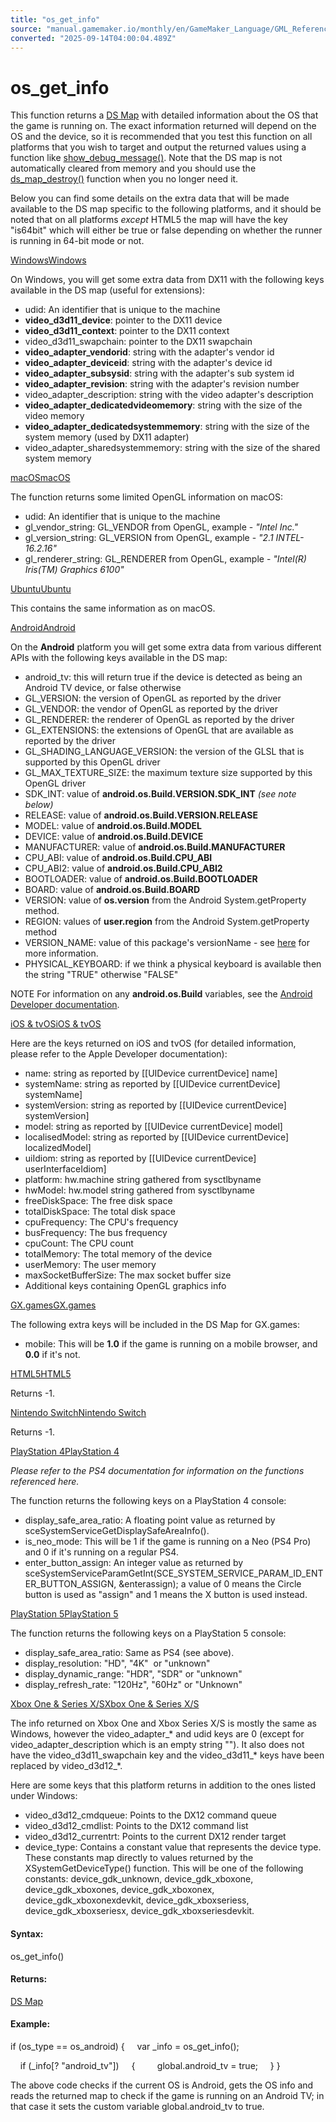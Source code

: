 ```yaml
---
title: "os_get_info"
source: "manual.gamemaker.io/monthly/en/GameMaker_Language/GML_Reference/OS_And_Compiler/os_get_info.htm"
converted: "2025-09-14T04:00:04.489Z"
---
```


# os\_get\_info

This function returns a [DS Map](../Data_Structures/DS_Maps/DS_Maps.md) with detailed information about the OS that the game is running on. The exact information returned will depend on the OS and the device, so it is recommended that you test this function on all platforms that you wish to target and output the returned values using a function like [show\_debug\_message()](../../../../../../GameMaker_Language/GML_Reference/Debugging/show_debug_message.md). Note that the DS map is not automatically cleared from memory and you should use the [ds\_map\_destroy()](../../../../../../GameMaker_Language/GML_Reference/Data_Structures/DS_Maps/ds_map_destroy.md) function when you no longer need it.

Below you can find some details on the extra data that will be made available to the DS map specific to the following platforms, and it should be noted that on all platforms _except_ HTML5 the map will have the key "is64bit" which will either be true or false depending on whether the runner is running in 64-bit mode or not.

[WindowsWindows](os_get_info.htm#)

On Windows, you will get some extra data from DX11 with the following keys available in the DS map (useful for extensions):

-   udid: An identifier that is unique to the machine
-   **video\_d3d11\_device**: pointer to the DX11 device
-   **video\_d3d11\_context**: pointer to the DX11 context
-   video\_d3d11\_swapchain: pointer to the DX11 swapchain
-   **video\_adapter\_vendorid**: string with the adapter's vendor id
-   **video\_adapter\_deviceid**: string with the adapter's device id
-   **video\_adapter\_subsysid**: string with the adapter's sub system id
-   **video\_adapter\_revision**: string with the adapter's revision number
-   video\_adapter\_description: string with the video adapter's description
-   **video\_adapter\_dedicatedvideomemory**: string with the size of the video memory
-   **video\_adapter\_dedicatedsystemmemory**: string with the size of the system memory (used by DX11 adapter)
-   video\_adapter\_sharedsystemmemory: string with the size of the shared system memory

[macOSmacOS](os_get_info.htm#)

The function returns some limited OpenGL information on macOS:

-   udid: An identifier that is unique to the machine
-   gl\_vendor\_string: GL\_VENDOR from OpenGL, example - _"Intel Inc."_
-   gl\_version\_string: GL\_VERSION from OpenGL, example - _"2.1 INTEL-16.2.16"_
-   gl\_renderer\_string: GL\_RENDERER from OpenGL, example - _"Intel(R) Iris(TM) Graphics 6100"_

[UbuntuUbuntu](os_get_info.htm#)

This contains the same information as on macOS.

[AndroidAndroid](os_get_info.htm#)

On the **Android** platform you will get some extra data from various different APIs with the following keys available in the DS map:

-   android\_tv: this will return true if the device is detected as being an Android TV device, or false otherwise
-   GL\_VERSION: the version of OpenGL as reported by the driver
-   GL\_VENDOR: the vendor of OpenGL as reported by the driver
-   GL\_RENDERER: the renderer of OpenGL as reported by the driver
-   GL\_EXTENSIONS: the extensions of OpenGL that are available as reported by the driver
-   GL\_SHADING\_LANGUAGE\_VERSION: the version of the GLSL that is supported by this OpenGL driver
-   GL\_MAX\_TEXTURE\_SIZE: the maximum texture size supported by this OpenGL driver
-   SDK\_INT: value of **android.os.Build.VERSION.SDK\_INT** _(see note below)_
-   RELEASE: value of **android.os.Build.VERSION.RELEASE**
-   MODEL: value of **android.os.Build.MODEL**
-   DEVICE: value of **android.os.Build.DEVICE**
-   MANUFACTURER: value of **android.os.Build.MANUFACTURER**
-   CPU\_ABI: value of **android.os.Build.CPU\_ABI**
-   CPU\_ABI2: value of **android.os.Build.CPU\_ABI2**
-   BOOTLOADER: value of **android.os.Build.BOOTLOADER**
-   BOARD: value of **android.os.Build.BOARD**
-   VERSION: value of **os.version** from the Android System.getProperty method.
-   REGION: values of **user.region** from the Android System.getProperty method
-   VERSION\_NAME: value of this package's versionName - see [here](https://developer.android.com/reference/android/content/pm/PackageInfo.html#versionName) for more information.
-   PHYSICAL\_KEYBOARD: if we think a physical keyboard is available then the string "TRUE" otherwise "FALSE"

NOTE For information on any **android.os.Build** variables, see the [Android Developer documentation](https://developer.android.com/reference/android/os/Build "Android Developer documentation").

[iOS & tvOSiOS & tvOS](os_get_info.htm#)

Here are the keys returned on iOS and tvOS (for detailed information, please refer to the Apple Developer documentation):

-   name: string as reported by \[\[UIDevice currentDevice\] name\]
-   systemName: string as reported by \[\[UIDevice currentDevice\] systemName\]
-   systemVersion: string as reported by \[\[UIDevice currentDevice\] systemVersion\]
-   model: string as reported by \[\[UIDevice currentDevice\] model\]
-   localisedModel: string as reported by \[\[UIDevice currentDevice\] localizedModel\]
-   uiIdiom: string as reported by \[\[UIDevice currentDevice\] userInterfaceIdiom\]
-   platform: hw.machine string gathered from sysctlbyname
-   hwModel: hw.model string gathered from sysctlbyname
-   freeDiskSpace: The free disk space
-   totalDiskSpace: The total disk space
-   cpuFrequency: The CPU's frequency
-   busFrequency: The bus frequency
-   cpuCount: The CPU count
-   totalMemory: The total memory of the device
-   userMemory: The user memory
-   maxSocketBufferSize: The max socket buffer size
-   Additional keys containing OpenGL graphics info


[GX.gamesGX.games](os_get_info.htm#)

The following extra keys will be included in the DS Map for GX.games:

-   mobile: This will be **1.0** if the game is running on a mobile browser, and **0.0** if it's not.

[HTML5HTML5](os_get_info.htm#)

Returns \-1.

[Nintendo SwitchNintendo Switch](os_get_info.htm#)

Returns \-1.

[PlayStation 4PlayStation 4](os_get_info.htm#)

_Please refer to the PS4 documentation for information on the functions referenced here._

The function returns the following keys on a PlayStation 4 console:

-   display\_safe\_area\_ratio: A floating point value as returned by sceSystemServiceGetDisplaySafeAreaInfo().
-   is\_neo\_mode: This will be 1 if the game is running on a Neo (PS4 Pro) and 0 if it's running on a regular PS4.
-   enter\_button\_assign: An integer value as returned by sceSystemServiceParamGetInt(SCE\_SYSTEM\_SERVICE\_PARAM\_ID\_ENTER\_BUTTON\_ASSIGN, &enterassign); a value of 0 means the Circle button is used as "assign" and 1 means the X button is used instead.

[PlayStation 5PlayStation 5](os_get_info.htm#)

The function returns the following keys on a PlayStation 5 console:

-   display\_safe\_area\_ratio: Same as PS4 (see above).
-   display\_resolution: "HD", "4K"  or "unknown"
-   display\_dynamic\_range: "HDR", "SDR" or "unknown"
-   display\_refresh\_rate: "120Hz", "60Hz" or "Unknown"



[Xbox One & Series X/SXbox One & Series X/S](os_get_info.md)

The info returned on Xbox One and Xbox Series X/S is mostly the same as Windows, however the video\_adapter\_\* and udid keys are 0 (except for video\_adapter\_description which is an empty string ""). It also does not have the video\_d3d11\_swapchain key and the video\_d3d11\_\* keys have been replaced by video\_d3d12\_\*.

Here are some keys that this platform returns in addition to the ones listed under Windows:

-   video\_d3d12\_cmdqueue: Points to the DX12 command queue
-   video\_d3d12\_cmdlist: Points to the DX12 command list
-   video\_d3d12\_currentrt: Points to the current DX12 render target
-   device\_type: Contains a constant value that represents the device type. These constants map directly to values returned by the XSystemGetDeviceType() function.
    This will be one of the following constants: device\_gdk\_unknown, device\_gdk\_xboxone, device\_gdk\_xboxones, device\_gdk\_xboxonex, device\_gdk\_xboxonexdevkit, device\_gdk\_xboxseriess, device\_gdk\_xboxseriesx, device\_gdk\_xboxseriesdevkit.

#### Syntax:

os\_get\_info()

#### Returns:

[DS Map](../Data_Structures/DS_Maps/ds_map_create.md)

#### Example:

if (os\_type == os\_android)
{
    var \_info = os\_get\_info();

    if (\_info\[? "android\_tv"\])
    {
        global.android\_tv = true;
    }
}

The above code checks if the current OS is Android, gets the OS info and reads the returned map to check if the game is running on an Android TV; in that case it sets the custom variable global.android\_tv to true.